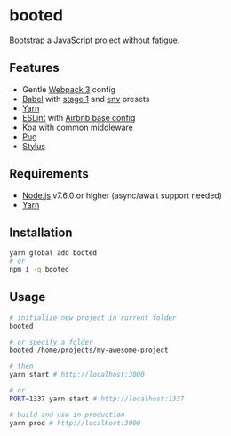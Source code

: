 # booted
Bootstrap a JavaScript project without fatigue.

## Features
- Gentle [Webpack 3](https://webpack.js.org/) config
- [Babel](https://babeljs.io/) with [stage 1](https://babeljs.io/docs/plugins/preset-stage-1/) and [env](https://github.com/babel/babel-preset-env) presets
- [Yarn](https://yarnpkg.com/)
- [ESLint](http://eslint.org/) with [Airbnb base config](https://github.com/airbnb/javascript/tree/master/packages/eslint-config-airbnb-base)
- [Koa](https://github.com/koajs/koa) with common middleware
- [Pug](https://pugjs.org/)
- [Stylus](http://stylus-lang.com/)

## Requirements
- [Node.js](https://nodejs.org/) v7.6.0 or higher (async/await support needed)
- [Yarn](https://yarnpkg.com/)

## Installation
```sh
yarn global add booted
# or
npm i -g booted
```

## Usage
```sh
# initialize new project in current folder
booted

# or specify a folder
booted /home/projects/my-awesome-project

# then
yarn start # http://localhost:3000

# or
PORT=1337 yarn start # http://localhost:1337

# build and use in production
yarn prod # http://localhost:3000
```

